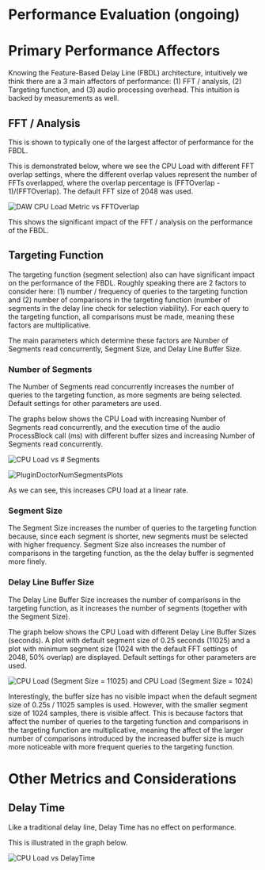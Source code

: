 # Performance Evaluation (ongoing)

# Primary Performance Affectors

Knowing the Feature-Based Delay Line (FBDL) architecture, intuitively we think there are a 3 main affectors of performance: (1) FFT / analysis, (2) Targeting function, and (3) audio processing overhead. This intuition is backed by measurements as well.

## FFT / Analysis
This is shown to typically one of the largest affector of performance for the FBDL.

This is demonstrated below, where we see the CPU Load with different FFT overlap settings, where the different overlap values represent the number of FFTs overlapped, where the overlap percentage is (FFTOverlap - 1)/(FFTOverlap). The default FFT size of 2048 was used.

![DAW CPU Load Metric vs  FFTOverlap](https://github.com/delaycattemp/delaycattemp/assets/105883026/e9eaac52-0c5a-4f2f-9ab2-205a0977745b)

This shows the significant impact of the FFT / analysis on the performance of the FBDL.

## Targeting Function
The targeting function (segment selection) also can have significant impact on the performance of the FBDL. Roughly speaking there are 2 factors to consider here: (1) number / frequency of queries to the targeting function and (2) number of comparisons in the targeting function (number of segments in the delay line check for selection viability). For each query to the targeting function, all comparisons must be made, meaning these factors are multiplicative.

The main parameters which determine these factors are Number of Segments read concurrently, Segment Size, and Delay Line Buffer Size.

### Number of Segments
The Number of Segments read concurrently increases the number of queries to the targeting function, as more segments are being selected. Default settings for other parameters are used.

The graphs below shows the CPU Load with increasing Number of Segments read concurrently, and the execution time of the audio ProcessBlock call (ms) with different buffer sizes and increasing Number of Segments read concurrently.

![CPU Load vs  # Segments](https://github.com/delaycattemp/delaycattemp/assets/105883026/82d2583f-28ab-4060-992a-2bbd2dcd68e7)

![PluginDoctorNumSegmentsPlots](https://github.com/delaycattemp/delaycattemp/assets/105883026/53aa1018-0bb3-4e9c-ba27-ca4adc8a399d)

As we can see, this increases CPU load at a linear rate.

### Segment Size
The Segment Size increases the number of queries to the targeting function because, since each segment is shorter, new segments must be selected with higher frequency. Segment Size also increases the number of comparisons in the targeting function, as the the delay buffer is segmented more finely.

### Delay Line Buffer Size
The Delay Line Buffer Size increases the number of comparisons in the targeting function, as it increases the number of segments (together with the Segment Size).

The graph below shows the CPU Load with different Delay Line Buffer Sizes (seconds). A plot with default segment size of 0.25 seconds (11025) and a plot with minimum segment size (1024 with the default FFT settings of 2048, 50% overlap) are displayed. Default settings for other parameters are used.

![CPU Load (Segment Size = 11025) and CPU Load (Segment Size = 1024)](https://github.com/delaycattemp/delaycattemp/assets/105883026/1635e056-4c81-4d88-b156-a650800dcd8a)

Interestingly, the buffer size has no visible impact when the default segment size of 0.25s / 11025 samples is used. However, with the smaller segment size of 1024 samples, there is visible affect. This is because factors that affect the number of queries to the targeting function and comparisons in the targeting function are multiplicative, meaning the affect of the larger number of comparisons introduced by the increased buffer size is much more noticeable with more frequent queries to the targeting function.

# Other Metrics and Considerations

## Delay Time
Like a traditional delay line, Delay Time has no effect on performance.

This is illustrated in the graph below.

![CPU Load vs  DelayTime](https://github.com/delaycattemp/delaycattemp/assets/105883026/3719ddaa-e76c-427f-a73a-d2c4fa6d4e74)
